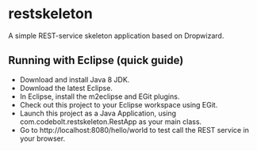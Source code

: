 # restskeleton

A simple REST-service skeleton application based on Dropwizard.

## Running with Eclipse (quick guide)

* Download and install Java 8 JDK. 
* Download the latest Eclipse.
* In Eclipse, install the m2eclipse and EGit plugins.
* Check out this project to your Eclipse workspace using EGit.
* Launch this project as a Java Application, using com.codebolt.restskeleton.RestApp as your main class.
* Go to http://localhost:8080/hello/world to test call the REST service in your browser.
